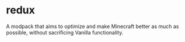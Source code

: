 # redux
A modpack that aims to optimize and make Minecraft better as much as possible, without sacrificing Vanilla functionality.

